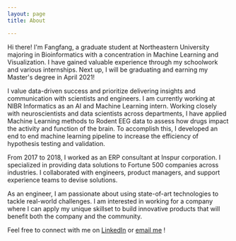 ```yaml
---
layout: page
title: About

---
```


Hi there! I'm Fangfang, a graduate student at Northeastern University majoring in Bioinformatics with a concentration in Machine Learning and Visualization. I have gained valuable experience through my schoolwork and various internships. Next up, I will be graduating and earning my Master's degree in April 2021!

I value data-driven success and prioritize delivering insights and communication with scientists and engineers. I am currently working at NIBR Informatics as an AI and Machine Learning intern. Working closely with neuroscientists and data scientists across departments, I have applied Machine Learning methods to Rodent EEG data to assess how drugs impact the activity and function of the brain. To accomplish this, I developed an end to end machine learning pipeline to increase the efficiency of hypothesis testing and validation.

From 2017 to 2018, I worked as an ERP consultant at Inspur corporation. I specialized in providing data solutions to Fortune 500 companies across industries. I collaborated with engineers, product managers, and support experience teams to devise solutions.

As an engineer, I am passionate about using state-of-art technologies to tackle real-world challenges. I am interested in working for a company where I can apply my unique skillset to build innovative products that will benefit both the company and the community.

Feel free to connect with me on <a href="https://www.linkedin.com/in/fangfangsheng/">LinkedIn</a> or [email me](mailto:fangfangsheng46@gmail.com) !  